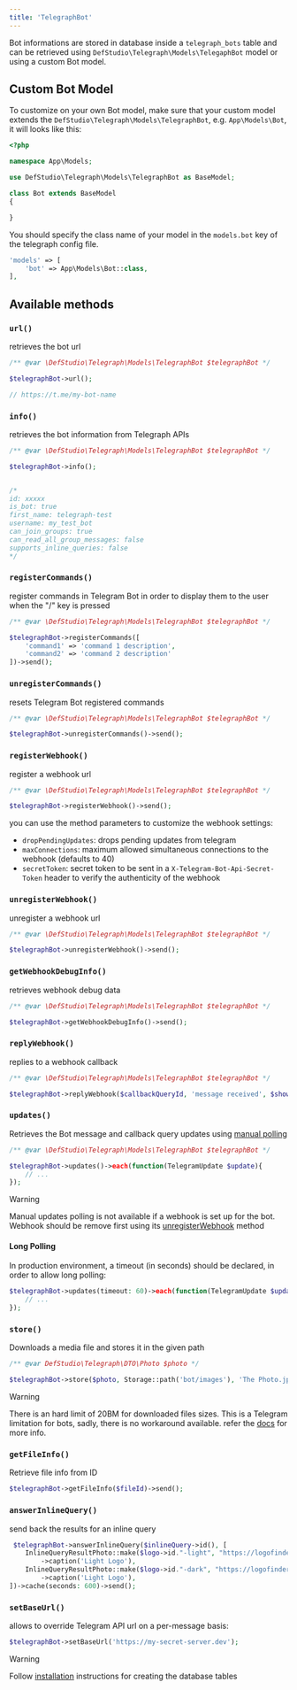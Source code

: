 ```yaml
---
title: 'TelegraphBot'
---
```


Bot informations are stored in database inside a `telegraph_bots` table and can be retrieved using `DefStudio\Telegraph\Models\TelegaphBot` model or using a custom Bot model.

## Custom Bot Model

To customize on your own Bot model, make sure that your custom model extends the `DefStudio\Telegraph\Models\TelegraphBot`, e.g. `App\Models\Bot`, it will looks like this:

```php
<?php

namespace App\Models;

use DefStudio\Telegraph\Models\TelegraphBot as BaseModel;

class Bot extends BaseModel
{

}
```

You should specify the class name of your model in the `models.bot` key of the telegraph config file.

```php
'models' => [
    'bot' => App\Models\Bot::class,
],
```

## Available methods

### `url()`

retrieves the bot url

```php
/** @var \DefStudio\Telegraph\Models\TelegraphBot $telegraphBot */

$telegraphBot->url();

// https://t.me/my-bot-name
```

### `info()`

retrieves the bot information from Telegraph APIs

```php
/** @var \DefStudio\Telegraph\Models\TelegraphBot $telegraphBot */

$telegraphBot->info();


/*
id: xxxxx
is_bot: true
first_name: telegraph-test
username: my_test_bot
can_join_groups: true
can_read_all_group_messages: false
supports_inline_queries: false
*/
```

### `registerCommands()`

register commands in Telegram Bot in order to display them to the user when the "/" key is pressed

```php
/** @var \DefStudio\Telegraph\Models\TelegraphBot $telegraphBot */

$telegraphBot->registerCommands([
    'command1' => 'command 1 description',
    'command2' => 'command 2 description'
])->send();
```

### `unregisterCommands()`

resets Telegram Bot registered commands

```php
/** @var \DefStudio\Telegraph\Models\TelegraphBot $telegraphBot */

$telegraphBot->unregisterCommands()->send();
```

### `registerWebhook()`

register a webhook url

```php
/** @var \DefStudio\Telegraph\Models\TelegraphBot $telegraphBot */

$telegraphBot->registerWebhook()->send();
```

you can use the method parameters to customize the webhook settings:

- `dropPendingUpdates`: drops pending updates from telegram
- `maxConnections`: maximum allowed simultaneous connections to the webhook (defaults to 40)
- `secretToken`: secret token to be sent in a `X-Telegram-Bot-Api-Secret-Token` header to verify the authenticity of the webhook

### `unregisterWebhook()`

unregister a webhook url

```php
/** @var \DefStudio\Telegraph\Models\TelegraphBot $telegraphBot */

$telegraphBot->unregisterWebhook()->send();
```

### `getWebhookDebugInfo()`

retrieves webhook debug data

```php
/** @var \DefStudio\Telegraph\Models\TelegraphBot $telegraphBot */

$telegraphBot->getWebhookDebugInfo()->send();
```

### `replyWebhook()`

replies to a webhook callback

```php
/** @var \DefStudio\Telegraph\Models\TelegraphBot $telegraphBot */

$telegraphBot->replyWebhook($callbackQueryId, 'message received', $showAlert)->send();
```


### `updates()`

Retrieves the Bot message and callback query updates using [manual polling](webhooks/manual-polling)

```php
/** @var \DefStudio\Telegraph\Models\TelegraphBot $telegraphBot */

$telegraphBot->updates()->each(function(TelegramUpdate $update){
    // ...
});
```

> [!WARNING]
> Manual updates polling is not available if a webhook is set up for the bot. Webhook should be remove first using its [unregisterWebhook](webhooks/deleting-webhooks) method

#### Long Polling

In production environment, a timeout (in seconds) should be declared, in order to allow long polling:

```php
$telegraphBot->updates(timeout: 60)->each(function(TelegramUpdate $update){
    // ...
});
```


### `store()`

Downloads a media file and stores it in the given path

```php
/** @var DefStudio\Telegraph\DTO\Photo $photo */

$telegraphBot->store($photo, Storage::path('bot/images'), 'The Photo.jpg');
```
> [!WARNING]
> There is an hard limit of 20BM for downloaded files sizes. This is a Telegram limitation for bots, sadly, there is no workaround available.
> refer the [docs](https://core.telegram.org/bots/api#getfile) for more info.

### `getFileInfo()`

Retrieve file info from ID

```php
$telegraphBot->getFileInfo($fileId)->send();
```


### `answerInlineQuery()`

send back the results for an inline query

```php
 $telegraphBot->answerInlineQuery($inlineQuery->id(), [
    InlineQueryResultPhoto::make($logo->id."-light", "https://logofinder.dev/$logo->id/light.jpg", "https://logofinder.dev/$logo->id/light/thumb.jpg")
        ->caption('Light Logo'),
    InlineQueryResultPhoto::make($logo->id."-dark", "https://logofinder.dev/$logo->id/dark.jpg", "https://logofinder.dev/$logo->id/dark/thumb.jpg")
        ->caption('Light Logo'),
])->cache(seconds: 600)->send();
```


### `setBaseUrl()`

allows to override Telegram API url on a per-message basis:

```php
$telegraphBot->setBaseUrl('https://my-secret-server.dev');
```




> [!WARNING]
> Follow [installation](installation#set-up) instructions for creating the database tables

